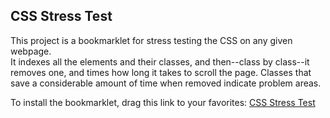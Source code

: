 CSS Stress Test
---------------

This project is a bookmarklet for stress testing the CSS on any given webpage.  
It indexes all the elements and their classes, and then--class by class--it 
removes one, and times how long it takes to scroll the page.  Classes that 
save a considerable amount of time when removed indicate problem areas.

To install the bookmarklet, drag this link to your favorites: 
  <a href="javascript:(function(d){var s=d.createElement('script');s.src='https://github.com/andyedinborough/stress-css/raw/master/stressTest.js';d.getElementsByTagName('script')[0].insertBefore(s);var doit=function(){if(window.stressTest){stressTest.bookmarklet();}else{setTimeout(doit,100);}};doit();})(document);">CSS Stress Test</a>